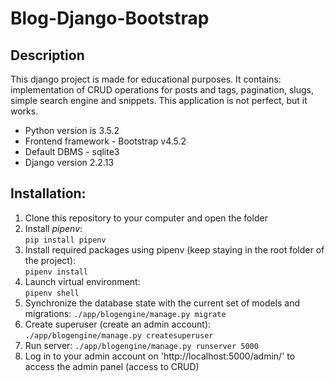 # Blog-Django-Bootstrap
## Description
This django project is made for educational purposes. It contains: implementation of CRUD operations for posts and tags, pagination, slugs, simple search engine and snippets. This application is not perfect, but it works.

* Python version is 3.5.2
* Frontend framework - Bootstrap v4.5.2
* Default DBMS - sqlite3
* Django version 2.2.13
## Installation:
1. Clone this repository to your computer and open the folder
2. Install _pipenv_:  
```pip install pipenv```
3. Install required packages using pipenv (keep staying in the root folder of the project):  
```pipenv install```
4. Launch virtual environment:  
```pipenv shell```
5. Synchronize the database state with the current set of models and migrations:
```./app/blogengine/manage.py migrate```
6. Create superuser (create an admin account):
```./app/blogengine/manage.py createsuperuser```
7. Run server:
```./app/blogengine/manage.py runserver 5000```
8. Log in to your admin account on 'http://localhost:5000/admin/' to access the admin panel (access to CRUD)